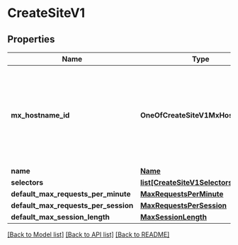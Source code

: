 # CreateSiteV1

## Properties
Name | Type | Description | Notes
------------ | ------------- | ------------- | -------------
**mx_hostname_id** | **OneOfCreateSiteV1MxHostnameId** | Only relevant when creating an Imperva WAF Gateway Site. This should typically be set to null. | [optional] 
**name** | [**Name**](Name.md) |  | 
**selectors** | [**list[CreateSiteV1Selectors]**](CreateSiteV1Selectors.md) |  | 
**default_max_requests_per_minute** | [**MaxRequestsPerMinute**](MaxRequestsPerMinute.md) |  | [optional] 
**default_max_requests_per_session** | [**MaxRequestsPerSession**](MaxRequestsPerSession.md) |  | [optional] 
**default_max_session_length** | [**MaxSessionLength**](MaxSessionLength.md) |  | [optional] 

[[Back to Model list]](../README.md#documentation-for-models) [[Back to API list]](../README.md#documentation-for-api-endpoints) [[Back to README]](../README.md)

